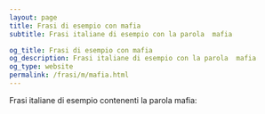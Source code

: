```yaml
---
layout: page
title: Frasi di esempio con mafia 
subtitle: Frasi italiane di esempio con la parola  mafia

og_title: Frasi di esempio con mafia 
og_description: Frasi italiane di esempio con la parola  mafia
og_type: website
permalink: /frasi/m/mafia.html
---
```


Frasi italiane di esempio contenenti la parola mafia:



